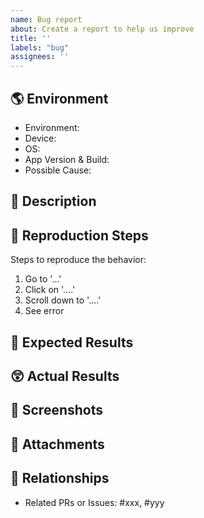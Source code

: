 ```yaml
---
name: Bug report
about: Create a report to help us improve
title: ''
labels: "bug"
assignees: ''
---
```

<!--
How to prepare your bug report.

1. ☝️ Provide a _short but descriptive title_ for this bug above.
2. 🏷 _Label_ your bug report appropriately.
  - All bug reports should be labeled with the `bug` label.
4. ✅ Fill in all the relevant sections below (or delete them if not applicable).
-->

## 🌎 Environment

- Environment: <!-- e.g. Production, Staging, Dev, etc -->
- Device: <!-- e.g. Google Pixel -->
- OS: <!-- e.g. Android 11 -->
- App Version & Build: <!-- e.g. 1.0.2 (22) -->
- Possible Cause: <!-- provide a Git commit SHA, or GitHub issue/PR reference -->

## 💬 Description

<!-- Provide a clear and concise description of what the bug is. -->

## 🦶 Reproduction Steps

Steps to reproduce the behavior:

1. Go to '...'
2. Click on '....'
3. Scroll down to '....'
4. See error

## 🤔 Expected Results

<!-- Provide a clear and concise description of what you expected to happen. -->

## 😲 Actual Results

<!-- Provide a clear and concise description of what actually happened. -->

## 📸 Screenshots

<!-- If applicable, add screenshots or videos/screen recordings to help explain your problem. -->

## 📎 Attachments

<!-- Attach addition files here. Eg, logs, stack traces, crash reports, zip files, etc. -->

## 🤝 Relationships

<!-- Remember to link this bug with any other related issues. -->

- Related PRs or Issues: #xxx, #yyy
